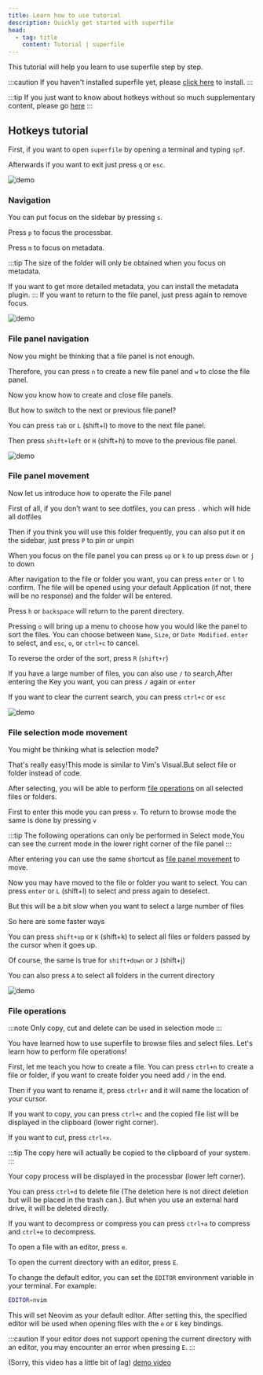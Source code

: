 ```yaml
---
title: Learn how to use tutorial
description: Quickly get started with superfile
head:
  - tag: title
    content: Tutorial | superfile
---
```


This tutorial will help you learn to use superfile step by step.

:::caution
If you haven't installed superfile yet, please [click here](/getting-started/installation) to install.
:::

:::tip
If you just want to know about hotkeys without so much supplementary content, please go [here](/list/hotkey-list)
:::

## Hotkeys tutorial
First, if you want to open `superfile` by opening a terminal and typing `spf`.

Afterwards if you want to exit just press `q` or `esc`.

![demo](https://github.com/yorukot/superfile/assets/107802416/ddd9f05c-b39b-4f55-838b-d248c845a589)

### Navigation
You can put focus on the sidebar by pressing `s`.

Press `p` to focus the processbar.

Press `m` to focus on metadata.

:::tip
The size of the folder will only be obtained when you focus on metadata.

If you want to get more detailed metadata, you can install the metadata plugin.
:::
If you want to return to the file panel, just press again to remove focus.

![demo](https://github.com/yorukot/superfile/assets/107802416/ec7062ce-1884-4395-b68b-e0546c8a02de)

### File panel navigation
Now you might be thinking that a file panel is not enough. 

Therefore, you can press `n` to create a new file panel and `w` to close the file panel.

Now you know how to create and close file panels.

But how to switch to the next or previous file panel?

You can press `tab` or `L` (shift+l) to move to the next file panel.

Then press `shift+left` or `H` (shift+h) to move to the previous file panel.

![demo](https://github.com/yorukot/superfile/assets/107802416/2c2a7632-c5c0-43b6-80a7-d6e21fcf63b1)

### File panel movement

Now let us introduce how to operate the File panel

First of all, if you don’t want to see dotfiles, you can press `.` which will hide all dotfiles

Then if you think you will use this folder frequently, you can also put it on the sidebar, just press `P` to pin or unpin

When you focus on the file panel you can press `up` or `k` to up
press `down` or `j` to down

After navigation to the file or folder you want, you can press `enter` or `l` to confirm. The file will be opened using your default Application (if not, there will be no response) and the folder will be entered.

Press `h` or `backspace` will return to the parent directory.

Pressing `o` will bring up a menu to choose how you would like the panel to sort the files. You can choose between `Name`, `Size`, or `Date Modified`. `enter` to select, and `esc`, `o`, or `ctrl+c` to cancel.

To reverse the order of the sort, press `R` (`shift+r`)

If you have a large number of files, you can also use `/` to search,After entering the Key you want, you can press `/` again or `enter`

If you want to clear the current search, you can press `ctrl+c` or `esc`

![demo](https://github.com/yorukot/superfile/assets/107802416/f6fd9e4e-f73f-4848-a113-416732abf126)

### File selection mode movement

You might be thinking what is selection mode?

That's really easy!This mode is similar to Vim's Visual.But select file or folder instead of code.

After selecting, you will be able to perform [file operations](#file-operations) on all selected files or folders.

First to enter this mode you can press `v`. To return to browse mode the same is done by pressing `v`

:::tip
The following operations can only be performed in Select mode,You can see the current mode in the lower right corner of the file panel
:::

After entering you can use the same shortcut as [file panel movement](#file-panel-movement) to move.

Now you may have moved to the file or folder you want to select. You can press `enter` or `L` (shift+l) to select and press again to deselect.

But this will be a bit slow when you want to select a large number of files

So here are some faster ways

You can press `shift+up` or `K` (shift+k) to select all files or folders passed by the cursor when it goes up.

Of course, the same is true for `shift+down` or `J` (shift+j)

You can also press `A` to select all folders in the current directory

![demo](https://github.com/yorukot/superfile/assets/107802416/4306fd31-04e0-456c-b1f2-3923e8d932e1)

### File operations

:::note
Only copy, cut and delete can be used in selection mode
:::

You have learned how to use superfile to browse files and select files. Let's learn how to perform file operations!

First, let me teach you how to create a file. You can press `ctrl+n` to create a file or folder, if you want to create folder you need add `/` in the end.

Then if you want to rename it, press `ctrl+r` and it will name the location of your cursor.

If you want to copy, you can press `ctrl+c` and the copied file list will be displayed in the clipboard (lower right corner).

If you want to cut, press `ctrl+x`.

:::tip
The copy here will actually be copied to the clipboard of your system.
:::

Your copy process will be displayed in the processbar (lower left corner).

You can press `ctrl+d` to delete file (The deletion here is not direct deletion but will be placed in the trash can.). But when you use an external hard drive, it will be deleted directly.

If you want to decompress or compress you can press `ctrl+a` to compress and `ctrl+e` to decompress.

To open a file with an editor, press `e`.

To open the current directory with an editor, press `E`.

To change the default editor, you can set the `EDITOR` environment variable in your terminal. For example:

```bash
EDITOR=nvim
```


This will set Neovim as your default editor. After setting this, the specified editor will be used when opening files with the `e` or `E` key bindings.

:::caution
If your editor does not support opening the current directory with an editor, you may encounter an error when pressing `E`.
:::

(Sorry, this video has a little bit of lag)
[demo video](https://github.com/yorukot/superfile/assets/107802416/d0770b3f-025e-40c9-ad3f-8b2adaf1c6c5)

